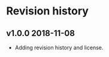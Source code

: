 Revision history
===================
v1.0.0 2018-11-08
----------------------
* Adding revision history and license.
